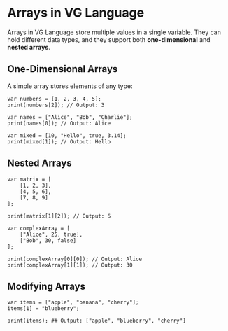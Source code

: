 # Arrays in VG Language

Arrays in VG Language store multiple values in a single variable. They can hold different data types, and they support both **one-dimensional** and **nested arrays**.

## **One-Dimensional Arrays**

A simple array stores elements of any type:

```vg
var numbers = [1, 2, 3, 4, 5];
print(numbers[2]); // Output: 3

var names = ["Alice", "Bob", "Charlie"];
print(names[0]); // Output: Alice

var mixed = [10, "Hello", true, 3.14];
print(mixed[1]); // Output: Hello
```
## Nested Arrays
```vg
var matrix = [
    [1, 2, 3],
    [4, 5, 6],
    [7, 8, 9]
];

print(matrix[1][2]); // Output: 6

var complexArray = [
    ["Alice", 25, true],
    ["Bob", 30, false]
];

print(complexArray[0][0]); // Output: Alice
print(complexArray[1][1]); // Output: 30

```
## Modifying Arrays
```vg
var items = ["apple", "banana", "cherry"];
items[1] = "blueberry";

print(items); ## Output: ["apple", "blueberry", "cherry"]

````